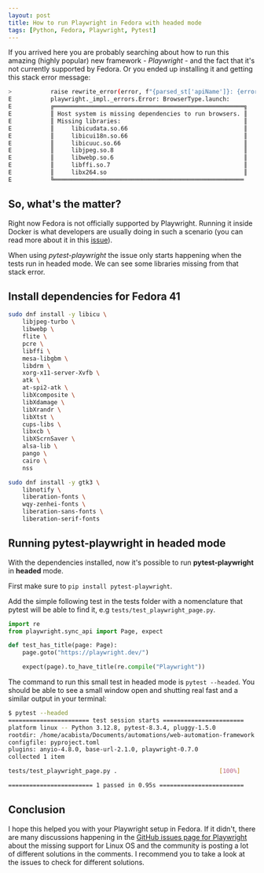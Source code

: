 ```yaml
---
layout: post
title: How to run Playwright in Fedora with headed mode
tags: [Python, Fedora, Playwright, Pytest]
---
```


If you arrived here you are probably searching about how to run this amazing (highly popular) new framework - *Playwright* - and the fact that it's not currently supported by Fedora. Or you ended up installing it and getting this stack error message:

```bash
>           raise rewrite_error(error, f"{parsed_st['apiName']}: {error}") from None
E           playwright._impl._errors.Error: BrowserType.launch: 
E           ╔══════════════════════════════════════════════════════╗
E           ║ Host system is missing dependencies to run browsers. ║
E           ║ Missing libraries:                                   ║
E           ║     libicudata.so.66                                 ║
E           ║     libicui18n.so.66                                 ║
E           ║     libicuuc.so.66                                   ║
E           ║     libjpeg.so.8                                     ║
E           ║     libwebp.so.6                                     ║
E           ║     libffi.so.7                                      ║
E           ║     libx264.so                                       ║
E           ╚══════════════════════════════════════════════════════
```

## So, what's the matter?

Right now Fedora is not officially supported by Playwright. Running it inside Docker is what developers are usually doing in such a scenario (you can read more about it in this [issue](https://github.com/microsoft/playwright/issues/29559)).

When using *pytest-playwright* the issue only starts happening when the tests run in headed mode. We can see some libraries missing from that stack error.

## Install dependencies for Fedora 41

```bash
sudo dnf install -y libicu \
    libjpeg-turbo \
    libwebp \
    flite \
    pcre \
    libffi \
    mesa-libgbm \
    libdrm \
    xorg-x11-server-Xvfb \
    atk \
    at-spi2-atk \
    libXcomposite \
    libXdamage \
    libXrandr \
    libXtst \
    cups-libs \
    libxcb \
    libXScrnSaver \
    alsa-lib \
    pango \
    cairo \
    nss

sudo dnf install -y gtk3 \
    libnotify \
    liberation-fonts \
    wqy-zenhei-fonts \
    liberation-sans-fonts \
    liberation-serif-fonts
```

## Running pytest-playwright in headed mode

With the dependencies installed, now it's possible to run **pytest-playwright** in **headed** mode.

First make sure to `pip install pytest-playwright`.

Add the simple following test in the tests folder with a nomenclature that pytest will be able to find it, e.g `tests/test_playwright_page.py`.

```python
import re
from playwright.sync_api import Page, expect

def test_has_title(page: Page):
    page.goto("https://playwright.dev/")

    expect(page).to_have_title(re.compile("Playwright"))
```

The command to run this small test in headed mode is `pytest --headed`. You should be able to see a small window open and shutting real fast and a similar output in your terminal:

```bash
$ pytest --headed
======================= test session starts =======================
platform linux -- Python 3.12.8, pytest-8.3.4, pluggy-1.5.0
rootdir: /home/acabista/Documents/automations/web-automation-framework
configfile: pyproject.toml
plugins: anyio-4.8.0, base-url-2.1.0, playwright-0.7.0
collected 1 item                                                  

tests/test_playwright_page.py .                             [100%]

======================== 1 passed in 0.95s ========================
```

## Conclusion

I hope this helped you with your Playwright setup in Fedora. If it didn't, there are many discussions happening in the [GitHub issues page for Playwright](https://github.com/microsoft/playwright/issues) about the missing support for Linux OS and the community is posting a lot of different solutions in the comments. I recommend you to take a look at the issues to check for different solutions.
